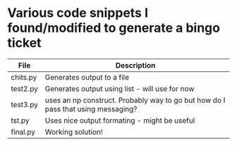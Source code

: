 # Various code snippets I found/modified to generate a bingo ticket
| File      | Description |
| --------- | ----------- |
| chits.py | Generates output to a file |
| test2.py | Generates output using list - will use for now |
| test3.py | uses an np construct. Probably way to go but how do I pass that using messaging? |
| tst.py | Uses nice output formating - might be useful |
| final.py | Working solution! |
